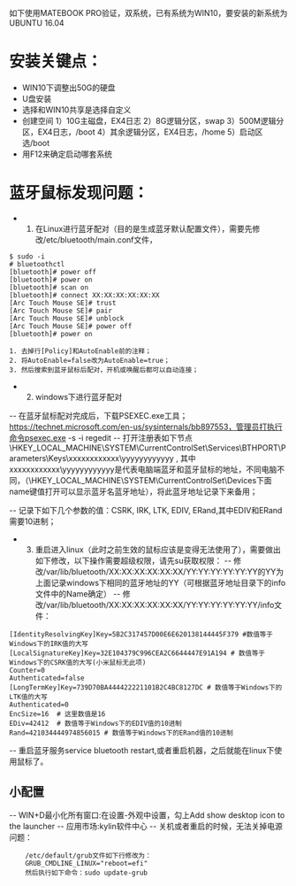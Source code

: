 如下使用MATEBOOK PRO验证，双系统，已有系统为WIN10，要安装的新系统为UBUNTU 16.04

# 安装关键点：
- WIN10下调整出50G的硬盘
- U盘安装
- 选择和WIN10共享是选择自定义
- 创建空间 1）10G主磁盘，EX4日志 2）8G逻辑分区，swap 3）500M逻辑分区，EX4日志，/boot 4）其余逻辑分区，EX4日志，/home 5）启动区选/boot
- 用F12来确定启动哪套系统

# 蓝牙鼠标发现问题：

- 1. 在Linux进行蓝牙配对（目的是生成蓝牙默认配置文件），需要先修改/etc/bluetooth/main.conf文件， 
```
$ sudo -i
# bluetoothctl
[bluetooth]# power off
[bluetooth]# power on
[bluetooth]# scan on
[bluetooth]# connect XX:XX:XX:XX:XX:XX
[Arc Touch Mouse SE]# trust
[Arc Touch Mouse SE]# pair
[Arc Touch Mouse SE]# unblock
[Arc Touch Mouse SE]# power off
[bluetooth]# power on

1. 去掉行[Policy]和AutoEnable前的注释；
2. 将AutoEnable=false改为AutoEnable=true；
3. 然后搜索到蓝牙鼠标后配对，开机或唤醒后都可以自动连接；
```
- 2. windows下进行蓝牙配对 

-- 在蓝牙鼠标配对完成后，下载PSEXEC.exe工具；
https://technet.microsoft.com/en-us/sysinternals/bb897553，管理员打执行命令psexec.exe -s -i regedit
-- 打开注册表如下节点 
\HKEY_LOCAL_MACHINE\SYSTEM\CurrentControlSet\Services\BTHPORT\Parameters\Keys\xxxxxxxxxxxx\yyyyyyyyyyyy , 其中xxxxxxxxxxxx\yyyyyyyyyyyy是代表电脑端蓝牙和蓝牙鼠标的地址，不同电脑不同，（\HKEY_LOCAL_MACHINE\SYSTEM\CurrentControlSet\Devices下面name键值打开可以显示蓝牙名蓝牙地址），将此蓝牙地址记录下来备用；

-- 记录下如下几个参数的值：CSRK, IRK, LTK, EDIV, ERand,其中EDIV和ERand需要10进制；

- 3. 重启进入linux（此时之前生效的鼠标应该是变得无法使用了），需要做出如下修改，以下操作需要超级权限，请先su获取权限： 
-- 修改/var/lib/bluetooth/XX:XX:XX:XX:XX:XX/YY:YY:YY:YY:YY:YY的YY为上面记录windows下相同的蓝牙地址的YY（可根据蓝牙地址目录下的info文件中的Name确定）
-- 修改/var/lib/bluetooth/XX:XX:XX:XX:XX:XX/YY:YY:YY:YY:YY:YY/info文件： 
```
[IdentityResolvingKey]Key=5B2C317457D00E6E620138144445F379 #数值等于Windows下的IRK值的大写
[LocalSignatureKey]Key=32E104379C996CEA2C6644447E91A194 # 数值等于Windows下的CSRK值的大写(小米鼠标无此项)
Counter=0
Authenticated=false
[LongTermKey]Key=739D70BA444422221101B2C4BC8127DC # 数值等于Windows下的LTK值的大写
Authenticated=0
EncSize=16  # 这里数值是16
EDiv=42412  # 数值等于Windows下的EDIV值的10进制
Rand=421034444974856015 # 数值等于Windows下的ERand值的10进制
```
-- 重启蓝牙服务service bluetooth restart,或者重启机器，之后就能在linux下使用鼠标了。

## 小配置
-- WIN+D最小化所有窗口:在设置-外观中设置，勾上Add show desktop icon to the launcher
-- 应用市场:kylin软件中心
-- 关机或者重启的时候，无法关掉电源问题：
```
    /etc/default/grub文件如下行修改为：
    GRUB_CMDLINE_LINUX="reboot=efi"
    然后执行如下命令：sudo update-grub  

```
